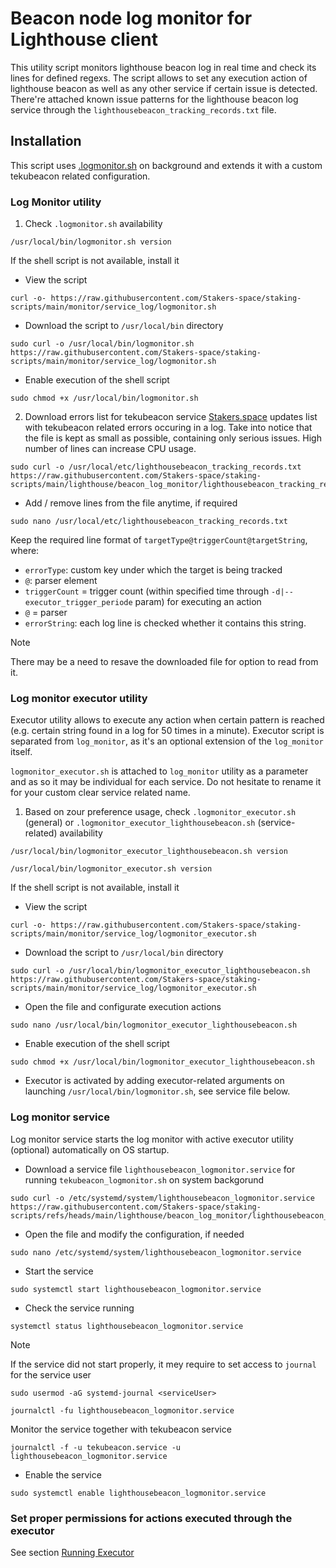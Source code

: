 # Beacon node log monitor for Lighthouse client

This utility script monitors lighthouse beacon log in real time and check its lines for defined regexs. The script allows to set any execution action of lighthouse beacon as well as any other service if certain issue is detected. There're attached known issue patterns for the lighthouse beacon log service through the `lighthousebeacon_tracking_records.txt` file.

## Installation
This script uses [.logmonitor.sh](https://github.com/Stakers-space/staking-scripts/tree/main/monitor/service_log) on background and extends it with a custom tekubeacon related configuration.
### Log Monitor utility
1. Check `.logmonitor.sh` availability
```
/usr/local/bin/logmonitor.sh version
```
If the shell script is not available, install it
- View the script
```
curl -o- https://raw.githubusercontent.com/Stakers-space/staking-scripts/main/monitor/service_log/logmonitor.sh
```
- Download the script to `/usr/local/bin` directory
```
sudo curl -o /usr/local/bin/logmonitor.sh https://raw.githubusercontent.com/Stakers-space/staking-scripts/main/monitor/service_log/logmonitor.sh
```
- Enable execution of the shell script
```
sudo chmod +x /usr/local/bin/logmonitor.sh
```

2. Download errors list for tekubeacon service
[Stakers.space](https://stakers.space) updates list with tekubeacon related errors occuring in a log. Take into notice that the file is kept as small as possible, containing only serious issues. High number of lines can increase CPU usage.
```
sudo curl -o /usr/local/etc/lighthousebeacon_tracking_records.txt https://raw.githubusercontent.com/Stakers-space/staking-scripts/main/lighthouse/beacon_log_monitor/lighthousebeacon_tracking_records.txt
```
- Add / remove lines from the file anytime, if required
```
sudo nano /usr/local/etc/lighthousebeacon_tracking_records.txt
```
Keep the required line format of `targetType@triggerCount@targetString`, where:
- `errorType`: custom key under which the target is being tracked
- `@`: parser element
- `triggerCount` = trigger count (within specified time through `-d|--executor_trigger_periode` param) for executing an action
 - `@` = parser
- `errorString`: each log line is checked whether it contains this string.
> [!NOTE]
> There may be a need to resave the downloaded file for option to read from it.

### Log monitor executor utility
Executor utility allows to execute any action when certain pattern is reached (e.g. certain string found in a log for 50 times in a minute). Executor script is separated from `log_monitor`, as it's an optional extension of the `log_monitor` itself.

`logmonitor_executor.sh` is attached to `log_monitor` utility as a parameter and as so it may be individual for each service. Do not hesitate to rename it for your custom clear service related name.

1. Based on zour preference usage, check `.logmonitor_executor.sh` (general) or `.logmonitor_executor_lighthousebeacon.sh` (service-related) availability
```
/usr/local/bin/logmonitor_executor_lighthousebeacon.sh version
```
```
/usr/local/bin/logmonitor_executor.sh version
```
If the shell script is not available, install it
- View the script
```
curl -o- https://raw.githubusercontent.com/Stakers-space/staking-scripts/main/monitor/service_log/logmonitor_executor.sh
```
- Download the script to `/usr/local/bin` directory
```
sudo curl -o /usr/local/bin/logmonitor_executor_lighthousebeacon.sh https://raw.githubusercontent.com/Stakers-space/staking-scripts/main/monitor/service_log/logmonitor_executor.sh
```
- Open the file and configurate execution actions
```
sudo nano /usr/local/bin/logmonitor_executor_lighthousebeacon.sh
```
- Enable execution of the shell script
```
sudo chmod +x /usr/local/bin/logmonitor_executor_lighthousebeacon.sh
```
- Executor is activated by adding executor-related arguments on launching `/usr/local/bin/logmonitor.sh`, see service file below.


### Log monitor service
Log monitor service starts the log monitor with active executor utility (optional) automatically on OS startup.

- Download a service file `lighthousebeacon_logmonitor.service` for running `tekubeacon_logmonitor.sh` on system backgorund
```
sudo curl -o /etc/systemd/system/lighthousebeacon_logmonitor.service https://raw.githubusercontent.com/Stakers-space/staking-scripts/refs/heads/main/lighthouse/beacon_log_monitor/lighthousebeacon_logmonitor.service
```
- Open the file and modify the configuration, if needed
```
sudo nano /etc/systemd/system/lighthousebeacon_logmonitor.service
```
- Start the service
```
sudo systemctl start lighthousebeacon_logmonitor.service
```
- Check the service running
```
systemctl status lighthousebeacon_logmonitor.service
```
> [!NOTE]  
> If the service did not start properly, it mey require to set access to `journal` for the service user
>
> ```sudo usermod -aG systemd-journal <serviceUser>```
```
journalctl -fu lighthousebeacon_logmonitor.service
```
Monitor the service together with tekubeacon service
```
journalctl -f -u tekubeacon.service -u lighthousebeacon_logmonitor.service
```

- Enable the service
```
sudo systemctl enable lighthousebeacon_logmonitor.service
```

### Set proper permissions for actions executed through the executor
See section [Running Executor](https://github.com/Stakers-space/staking-scripts/tree/main/monitor/service_log#running-executor)